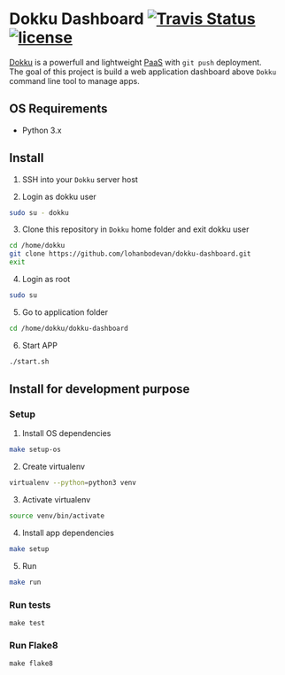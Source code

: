 # Dokku Dashboard <a href="https://travis-ci.org/lohanbodevan/dokku-dashboard"><img alt="Travis Status" src="https://travis-ci.org/lohanbodevan/dokku-dashboards.svg?branch=master"></a> [![license](https://img.shields.io/github/license/mashape/apistatus.svg?maxAge=2592000)](https://github.com/lohanbodevan/dokku-dashboard/blob/master/LICENSE)


[Dokku](https://github.com/dokku/dokku) is a powerfull and lightweight [PaaS](https://en.wikipedia.org/wiki/Platform_as_a_service) with `git push` deployment.  
The goal of this project is build a web application dashboard above `Dokku` command line tool to manage apps.


## OS Requirements
* Python 3.x
## Install
1. SSH into your `Dokku` server host

2. Login as dokku user
```bash
sudo su - dokku
```

3. Clone this repository in `Dokku` home folder and exit dokku user
```bash
cd /home/dokku
git clone https://github.com/lohanbodevan/dokku-dashboard.git
exit
```

4. Login as root
```bash
sudo su
```

5. Go to application folder
```bash
cd /home/dokku/dokku-dashboard
```

6. Start APP
```bash
./start.sh
```

## Install for development purpose
### Setup
1. Install OS dependencies
```bash
make setup-os
```

2. Create virtualenv
```bash
virtualenv --python=python3 venv
```

3. Activate virtualenv
```bash
source venv/bin/activate
```

4. Install app dependencies
```bash
make setup
```

5. Run
```bash
make run
```

### Run tests
```
make test
```

### Run Flake8
```
make flake8
```
